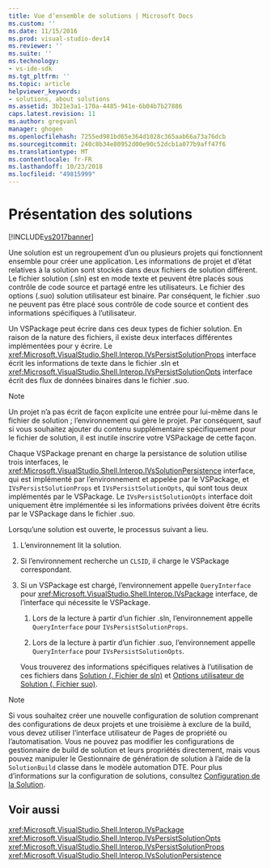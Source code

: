```yaml
---
title: Vue d’ensemble de solutions | Microsoft Docs
ms.custom: ''
ms.date: 11/15/2016
ms.prod: visual-studio-dev14
ms.reviewer: ''
ms.suite: ''
ms.technology:
- vs-ide-sdk
ms.tgt_pltfrm: ''
ms.topic: article
helpviewer_keywords:
- solutions, about solutions
ms.assetid: 3b21e3a1-170a-4485-941e-6b04b7b27886
caps.latest.revision: 11
ms.author: gregvanl
manager: ghogen
ms.openlocfilehash: 7255ed981bd65e364d1028c365aab66a73a76dcb
ms.sourcegitcommit: 240c8b34e80952d00e90c52dcb1a077b9aff47f6
ms.translationtype: MT
ms.contentlocale: fr-FR
ms.lasthandoff: 10/23/2018
ms.locfileid: "49815999"
---
```

# <a name="solutions-overview"></a>Présentation des solutions
[!INCLUDE[vs2017banner](../../includes/vs2017banner.md)]

Une solution est un regroupement d’un ou plusieurs projets qui fonctionnent ensemble pour créer une application. Les informations de projet et d’état relatives à la solution sont stockés dans deux fichiers de solution différent. Le fichier solution (.sln) est en mode texte et peuvent être placés sous contrôle de code source et partagé entre les utilisateurs. Le fichier des options (.suo) solution utilisateur est binaire. Par conséquent, le fichier .suo ne peuvent pas être placé sous contrôle de code source et contient des informations spécifiques à l’utilisateur.  
  
 Un VSPackage peut écrire dans ces deux types de fichier solution. En raison de la nature des fichiers, il existe deux interfaces différentes implémentées pour y écrire. Le <xref:Microsoft.VisualStudio.Shell.Interop.IVsPersistSolutionProps> interface écrit les informations de texte dans le fichier .sln et <xref:Microsoft.VisualStudio.Shell.Interop.IVsPersistSolutionOpts> interface écrit des flux de données binaires dans le fichier .suo.  
  
> [!NOTE]
>  Un projet n’a pas écrit de façon explicite une entrée pour lui-même dans le fichier de solution ; l’environnement qui gère le projet. Par conséquent, sauf si vous souhaitez ajouter du contenu supplémentaire spécifiquement pour le fichier de solution, il est inutile inscrire votre VSPackage de cette façon.  
  
 Chaque VSPackage prenant en charge la persistance de solution utilise trois interfaces, le <xref:Microsoft.VisualStudio.Shell.Interop.IVsSolutionPersistence> interface, qui est implémenté par l’environnement et appelée par le VSPackage, et `IVsPersistSolutionProps` et `IVsPersistSolutionOpts`, qui sont tous deux implémentés par le VSPackage. Le `IVsPersistSolutionOpts` interface doit uniquement être implémentée si les informations privées doivent être écrits par le VSPackage dans le fichier .suo.  
  
 Lorsqu’une solution est ouverte, le processus suivant a lieu.  
  
1. L’environnement lit la solution.  
  
2. Si l’environnement recherche un `CLSID`, il charge le VSPackage correspondant.  
  
3. Si un VSPackage est chargé, l’environnement appelle `QueryInterface` pour <xref:Microsoft.VisualStudio.Shell.Interop.IVsPackage> interface, de l’interface qui nécessite le VSPackage.  
  
   1.  Lors de la lecture à partir d’un fichier .sln, l’environnement appelle `QueryInterface` pour `IVsPersistSolutionProps`.  
  
   2.  Lors de la lecture à partir d’un fichier .suo, l’environnement appelle `QueryInterface` pour `IVsPersistSolutionOpts`.  
  
   Vous trouverez des informations spécifiques relatives à l’utilisation de ces fichiers dans [Solution (. Fichier de sln)](../../extensibility/internals/solution-dot-sln-file.md) et [Options utilisateur de Solution (. Fichier suo)](../../extensibility/internals/solution-user-options-dot-suo-file.md).  
  
> [!NOTE]
>  Si vous souhaitez créer une nouvelle configuration de solution comprenant des configurations de deux projets et une troisième à exclure de la build, vous devez utiliser l’interface utilisateur de Pages de propriété ou l’automatisation. Vous ne pouvez pas modifier les configurations de gestionnaire de build de solution et leurs propriétés directement, mais vous pouvez manipuler le Gestionnaire de génération de solution à l’aide de la `SolutionBuild` classe dans le modèle automation DTE. Pour plus d’informations sur la configuration de solutions, consultez [Configuration de la Solution](../../extensibility/internals/solution-configuration.md).  
  
## <a name="see-also"></a>Voir aussi  
 <xref:Microsoft.VisualStudio.Shell.Interop.IVsPackage>   
 <xref:Microsoft.VisualStudio.Shell.Interop.IVsPersistSolutionOpts>   
 <xref:Microsoft.VisualStudio.Shell.Interop.IVsPersistSolutionProps>   
 <xref:Microsoft.VisualStudio.Shell.Interop.IVsSolutionPersistence>

